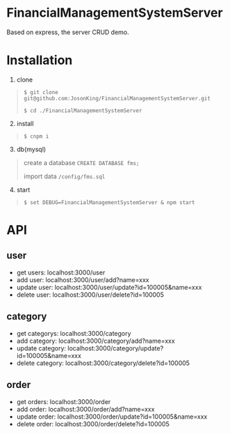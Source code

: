 # FinancialManagementSystemServer

Based on express, the server CRUD demo.

# Installation
1. clone
> `$ git clone git@github.com:JosonKing/FinancialManagementSystemServer.git`
>
> `$ cd ./FinancialManagementSystemServer`

2. install
> `$ cnpm i`

3. db(mysql)
> create a database
> `CREATE DATABASE fms;`
>
> import data
> `/config/fms.sql`

4. start
> `$ set DEBUG=FinancialManagementSystemServer & npm start`

# API
## user
- get users: localhost:3000/user
- add user: localhost:3000/user/add?name=xxx
- update user: localhost:3000/user/update?id=100005&name=xxx
- delete user: localhost:3000/user/delete?id=100005

## category
- get categorys: localhost:3000/category
- add category: localhost:3000/category/add?name=xxx
- update category: localhost:3000/category/update?id=100005&name=xxx
- delete category: localhost:3000/category/delete?id=100005

## order
- get orders: localhost:3000/order
- add order: localhost:3000/order/add?name=xxx
- update order: localhost:3000/order/update?id=100005&name=xxx
- delete order: localhost:3000/order/delete?id=100005
